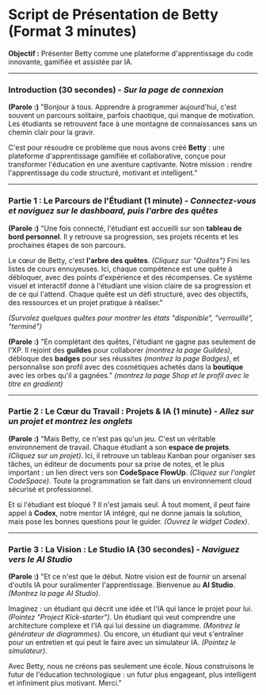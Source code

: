 # Script de Présentation de Betty (Format 3 minutes)

**Objectif :** Présenter Betty comme une plateforme d'apprentissage du code innovante, gamifiée et assistée par IA.

---

### Introduction (30 secondes) - *Sur la page de connexion*

**(Parole :)** "Bonjour à tous. Apprendre à programmer aujourd'hui, c'est souvent un parcours solitaire, parfois chaotique, qui manque de motivation. Les étudiants se retrouvent face à une montagne de connaissances sans un chemin clair pour la gravir.

C'est pour résoudre ce problème que nous avons créé **Betty** : une plateforme d'apprentissage gamifiée et collaborative, conçue pour transformer l'éducation en une aventure captivante. Notre mission : rendre l'apprentissage du code structuré, motivant et intelligent."

---

### Partie 1 : Le Parcours de l'Étudiant (1 minute) - *Connectez-vous et naviguez sur le dashboard, puis l'arbre des quêtes*

**(Parole :)** "Une fois connecté, l'étudiant est accueilli sur son **tableau de bord personnel**. Il y retrouve sa progression, ses projets récents et les prochaines étapes de son parcours.

Le cœur de Betty, c'est **l'arbre des quêtes**. *(Cliquez sur "Quêtes")* Fini les listes de cours ennuyeuses. Ici, chaque compétence est une quête à débloquer, avec des points d'expérience et des récompenses. Ce système visuel et interactif donne à l'étudiant une vision claire de sa progression et de ce qui l'attend. Chaque quête est un défi structuré, avec des objectifs, des ressources et un projet pratique à réaliser."

*(Survolez quelques quêtes pour montrer les états "disponible", "verrouillé", "terminé")*

**(Parole :)** "En complétant des quêtes, l'étudiant ne gagne pas seulement de l'XP. Il rejoint des **guildes** pour collaborer *(montrez la page Guildes)*, débloque des **badges** pour ses réussites *(montrez la page Badges)*, et personnalise son profil avec des cosmétiques achetés dans la **boutique** avec les orbes qu'il a gagnées." *(montrez la page Shop et le profil avec le titre en gradient)*

---

### Partie 2 : Le Cœur du Travail : Projets & IA (1 minute) - *Allez sur un projet et montrez les onglets*

**(Parole :)** "Mais Betty, ce n'est pas qu'un jeu. C'est un véritable environnement de travail. Chaque étudiant a son **espace de projets**. *(Cliquez sur un projet)*. Ici, il retrouve un tableau Kanban pour organiser ses tâches, un éditeur de documents pour sa prise de notes, et le plus important : un lien direct vers son **CodeSpace FlowUp**. *(Cliquez sur l'onglet CodeSpace)*. Toute la programmation se fait dans un environnement cloud sécurisé et professionnel.

Et si l'étudiant est bloqué ? Il n'est jamais seul. À tout moment, il peut faire appel à **Codex**, notre mentor IA intégré, qui ne donne jamais la solution, mais pose les bonnes questions pour le guider. *(Ouvrez le widget Codex)*.

---

### Partie 3 : La Vision : Le Studio IA (30 secondes) - *Naviguez vers le AI Studio*

**(Parole :)** "Et ce n'est que le début. Notre vision est de fournir un arsenal d'outils IA pour suralimenter l'apprentissage. Bienvenue au **AI Studio**. *(Montrez la page AI Studio)*.

Imaginez : un étudiant qui décrit une idée et l'IA qui lance le projet pour lui. *(Pointez "Project Kick-starter")*. Un étudiant qui veut comprendre une architecture complexe et l'IA qui lui dessine un diagramme. *(Montrez le générateur de diagrammes)*. Ou encore, un étudiant qui veut s'entraîner pour un entretien et qui peut le faire avec un simulateur IA. *(Pointez le simulateur)*.

Avec Betty, nous ne créons pas seulement une école. Nous construisons le futur de l'éducation technologique : un futur plus engageant, plus intelligent et infiniment plus motivant. Merci."
